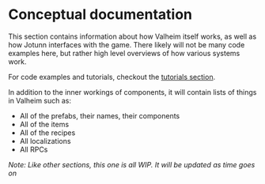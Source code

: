 # Conceptual documentation
This section contains information about how Valheim itself works, as well as how Jotunn interfaces with the game. There likely will not be many code examples here, but rather high level overviews of how various systems work.  

For code examples and tutorials, checkout the [tutorials section](../tutorials/intro.md).

In addition to the inner workings of components, it will contain lists of things in Valheim such as:
- All of the prefabs, their names, their components
- All of the items
- All of the recipes
- All localizations
- All RPCs

_Note: Like other sections, this one is all WIP. It will be updated as time goes on_
